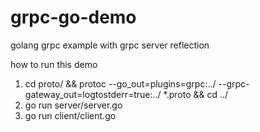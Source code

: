 # grpc-go-demo
golang grpc example with grpc server reflection

how to run this demo
1.  cd proto/ && protoc --go_out=plugins=grpc:../ --grpc-gateway_out=logtostderr=true:../ *.proto && cd ../
2.  go run server/server.go
3.  go run client/client.go